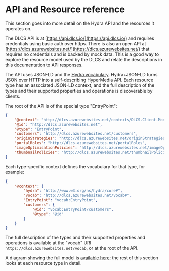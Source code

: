 # API and Resource reference

This section goes into more detail on the Hydra API and the resources it operates on.

The DLCS API is at [https://api.dlcs.io/](https://api.dlcs.io/) and requires credentials using basic auth over https. There is also an open API at [https://dlcs.azurewebsites.net/](https://dlcs.azurewebsites.net/) that requires no credentials and is backed by mock data. This is a good way to explore the resource model used by the DLCS and relate the descriptions in this documentation to API responses.

The API uses JSON-LD and the [Hydra vocabulary](http://www.hydra-cg.com/). Hydra+JSON-LD turns JSON over HTTP into a self-describing HyperMedia API. Each resource type has an associated JSON-LD context, and the full description of the types and their supported properties and operations is discoverable by clients.

The root of the API is of the special type "EntryPoint":

```json
{
    "@context": "http://dlcs.azurewebsites.net/contexts/DLCS.Client.Model.EntryPoint.jsonld",
    "@id": "http://dlcs.azurewebsites.net",
    "@type": "EntryPoint",
    "customers": "http://dlcs.azurewebsites.net/customers",
    "originStrategies": "http://dlcs.azurewebsites.net/originStrategies",
    "portalRoles": "http://dlcs.azurewebsites.net/portalRoles",
    "imageOptimisationPolicies": "http://dlcs.azurewebsites.net/imageOptimisationPolicies",
    "thumbnailPolicies": "http://dlcs.azurewebsites.net/thumbnailPolicies"
}
```

Each type-specific context defines the vocabulary for that type, for example:

```json
{
    "@context": {
        "hydra": "http://www.w3.org/ns/hydra/core#",
        "vocab": "http://dlcs.azurewebsites.net/vocab#",
        "EntryPoint": "vocab:EntryPoint",
        "customers": {
            "@id": "vocab:EntryPoint/customers",
            "@type": "@id"
        }
    }
}
```

The full description of the types and their supported properties and operations is available at the "vocab" URI `https://dlcs.azurewebsites.net/vocab`, or at the root of the API.

A diagram showing the full model is [available here](resource_model.md); the rest of this section looks at each resource type in detail.



